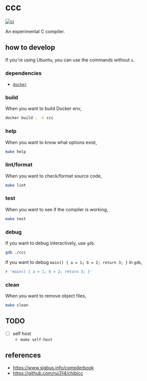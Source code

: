 # ccc

[![ci](https://github.com/diohabara/ccc/actions/workflows/ci.yaml/badge.svg)](https://github.com/diohabara/ccc/actions/workflows/ci.yaml)

An experimental C compiler.

## how to develop

If you're using Ubuntu, you can use the commands without `x`.

### dependencies

- [`docker`](https://www.docker.com/)

### build

When you want to build Docker env,

```bash
docker build . -t ccc
```

### help

When you want to know what options exist,

```bash
make help
```

### lint/format

When you want to check/format source code,

```bash
make lint
```

### test

When you want to see if the compiler is working,

```bash
make test
```

### debug

If you want to debug interactively, use `gdb`.

```bash
gdb ./ccc
```

If you want to debug `main() { a = 1; b = 2; return 3; }` in `gdb`,

```bash
r 'main() { a = 1; b = 2; return 3; }'
```

### clean

When you want to remove object files,

```bash
make clean
```

## TODO

- [ ] self host
  - `make self-host`

## references

- <https://www.sigbus.info/compilerbook>
- <https://github.com/rui314/chibicc>

